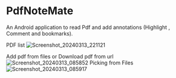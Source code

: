 # PdfNoteMate
An Android application to read Pdf and add annotations (Highlight , Comment and bookmarks).

PDF list
![Screenshot_20240313_221121](https://github.com/suhailmuhammed8086/PdfNoteMate/assets/87922760/d102b08e-0c78-4b3a-859f-071e11ec2233)


Add pdf from files or Download pdf from url
![Screenshot_20240313_085852](https://github.com/suhailmuhammed8086/PdfNoteMate/assets/87922760/760dd3f5-487f-4bbb-96d5-e930e8241429)
Picking from Files
![Screenshot_20240313_085917](https://github.com/suhailmuhammed8086/PdfNoteMate/assets/87922760/63f2a766-d20c-492d-b129-e0714e13f8e9)
